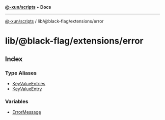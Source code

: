 [**@-xun/scripts**](../../../../README.md) • **Docs**

***

[@-xun/scripts](../../../../README.md) / lib/@black-flag/extensions/error

# lib/@black-flag/extensions/error

## Index

### Type Aliases

- [KeyValueEntries](type-aliases/KeyValueEntries.md)
- [KeyValueEntry](type-aliases/KeyValueEntry.md)

### Variables

- [ErrorMessage](variables/ErrorMessage.md)

